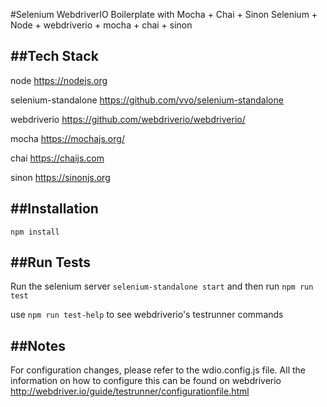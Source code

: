 #Selenium WebdriverIO Boilerplate with Mocha + Chai + Sinon
Selenium + Node + webdriverio + mocha + chai + sinon

##Tech Stack
-------------
node <https://nodejs.org>

selenium-standalone <https://github.com/vvo/selenium-standalone>

webdriverio <https://github.com/webdriverio/webdriverio/>

mocha <https://mochajs.org/>

chai <https://chaijs.com>

sinon <https://sinonjs.org>

##Installation
-------------
`npm install`

##Run Tests
-------------
Run the selenium server `selenium-standalone start` and then run `npm run test`

use `npm run test-help` to see webdriverio's testrunner commands

##Notes
-------------

For configuration changes, please refer to the wdio.config.js file. All the information on how to configure this can be found on webdriverio <http://webdriver.io/guide/testrunner/configurationfile.html>
